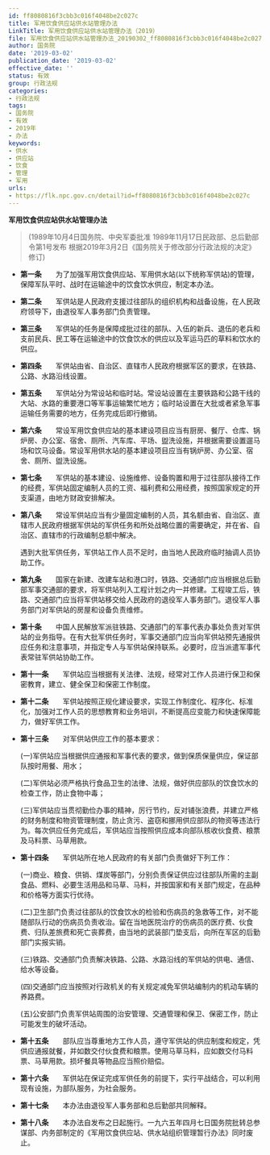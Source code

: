 ```yaml
---
id: ff8080816f3cbb3c016f4048be2c027c
title: 军用饮食供应站供水站管理办法
LinkTitle: 军用饮食供应站供水站管理办法（2019）
file: 军用饮食供应站供水站管理办法_20190302_ff8080816f3cbb3c016f4048be2c027c.docx
author: 国务院
date: '2019-03-02'
publication_date: '2019-03-02'
effective_date: ''
status: 有效
group: 行政法规
categories:
- 行政法规
tags:
- 国务院
- 有效
- 2019年
- 办法
keywords:
- 供水
- 供应站
- 饮食
- 管理
- 军用
urls:
- https://flk.npc.gov.cn/detail?id=ff8080816f3cbb3c016f4048be2c027c
---
```


**军用饮食供应站供水站管理办法**

> (1989年10月4日国务院、中央军委批准 1989年11月17日民政部、总后勤部令第1号发布 根据2019年3月2日《国务院关于修改部分行政法规的决定》修订)

- **第一条**　　为了加强军用饮食供应站、军用供水站(以下统称军供站)的管理，保障军队平时、战时在运输途中的饮食饮水供应，制定本办法。

- **第二条**　　军供站是人民政府支援过往部队的组织机构和战备设施，在人民政府领导下，由退役军人事务部门负责管理。

- **第三条**　　军供站的任务是保障成批过往的部队、入伍的新兵、退伍的老兵和支前民兵、民工等在运输途中的饮食饮水的供应以及军运马匹的草料和饮水的供应。

- **第四条**　　军供站由省、自治区、直辖市人民政府根据军区的要求，在铁路、公路、水路沿线设置。

- **第五条**　　军供站分为常设站和临时站。常设站设置在主要铁路和公路干线的大站、水路的重要港口等军事运输繁忙地方；临时站设置在大批或者紧急军事运输任务需要的地方，任务完成后即行撤销。

- **第六条**　　常设军用饮食供应站的基本建设项目应当有厨房、餐厅、仓库、锅炉房、办公室、宿舍、厕所、汽车库、平场、盥洗设施，并根据需要设置遛马场和饮马设备。常设军用供水站的基本建设项目应当有锅炉房、办公室、宿舍、厕所、盥洗设施。

- **第七条**　　军供站的基本建设、设施维修、设备购置和用于过往部队接待工作的经费，军供站固定编制人员的工资、福利费和公用经费，按照国家规定的开支渠道，由地方财政安排解决。

- **第八条**　　常设军供站应当有少量固定编制的人员，其名额由省、自治区、直辖市人民政府根据军供站的军供任务和所处战略位置的需要确定，并在省、自治区、直辖市的行政编制总额中解决。

  遇到大批军供任务，军供站工作人员不足时，由当地人民政府临时抽调人员协助工作。

- **第九条**　　国家在新建、改建车站和港口时，铁路、交通部门应当根据总后勤部军事交通部的要求，将军供站列入工程计划之内一并修建。工程竣工后，铁路、交通部门应当将军供站移交给人民政府的退役军人事务部门。退役军人事务部门对军供站的房屋和设备负责维修。

- **第十条**　　中国人民解放军派驻铁路、交通部门的军事代表办事处负责对军供站的业务指导。在有大批军供任务时，军事交通部门应当向军供站预先通报供应任务和注意事项，并指定专人与军供站保持联系。必要时，应当派遣军事代表常驻军供站协助工作。

- **第十一条**　　军供站应当根据有关法律、法规，经常对工作人员进行保卫和保密教育，建立、健全保卫和保密工作制度。

- **第十二条**　　军供站按照正规化建设要求，实现工作制度化、程序化、标准化，加强对工作人员的思想教育和业务培训，不断提高应变能力和快速保障能力，做好军供工作。

- **第十三条**　　对军供站供应工作的基本要求：

  (一)军供站应当根据供应通报和军事代表的要求，做到保质保量供应，保证部队按时用餐、用水；

  (二)军供站必须严格执行食品卫生的法律、法规，做好供应部队的饮食饮水的检查工作，防止食物中毒；

  (三)军供站应当贯彻勤俭办事的精神，厉行节约，反对铺张浪费，并建立严格的财务制度和物资管理制度，防止贪污、盗窃和挪用供应部队的物资等违法行为。每次供应任务完成后，军供站应当按照供应成本向部队核收伙食费、粮票及马料票、马草用款。

- **第十四条**　　军供站所在地人民政府的有关部门负责做好下列工作：

  (一)商业、粮食、供销、煤炭等部门，分别负责保证供应过往部队所需的主副食品、燃料、必要生活用品和马草、马料，并按国家和有关部门规定，在品种和价格等方面实行优待。

  (二)卫生部门负责过往部队的饮食饮水的检验和伤病员的急救等工作，对不能随部队行动的伤病员负责收治。留在当地医院治疗的伤病员的医疗费、伙食费、归队差旅费和死亡丧葬费，由当地的武装部门垫支后，向所在军区的后勤部门实报实销。

  (三)铁路、交通部门负责解决铁路、公路、水路沿线的军供站的供电、通信、给水等设备。

  (四)交通部门应当按照对行政机关的有关规定减免军供站编制内的机动车辆的养路费。

  (五)公安部门负责军供站周围的治安管理、交通管理和保卫、保密工作，防止可能发生的破坏活动。

- **第十五条**　　部队应当尊重地方工作人员，遵守军供站的供应制度和规定，凭供应通报就餐，并如数交付伙食费和粮票。使用马草马料，应如数交付马料票、马草用款。损坏餐具等物品应当照价赔偿。

- **第十六条**　　军供站在保证完成军供任务的前提下，实行平战结合，可以利用现有设施，为部队服务，为社会服务。

- **第十七条**　　本办法由退役军人事务部和总后勤部共同解释。

- **第十八条**　　本办法自发布之日起施行。一九六五年四月七日国务院批转总参谋部、内务部制定的《军用饮食供应站、供水站组织管理暂行办法》同时废止。
